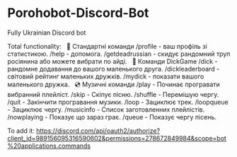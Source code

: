 # Porohobot-Discord-Bot
Fully Ukrainian Discord bot


Total functionality:
​
​
🧾 Стандартні команди
/profile - ваш профіль зі статистикою.
/help - допомога.
/getdeadrussian - скидує рандомний труп росіянина або можете вибрати по айді.
​
​
🍌 Команди DickGame
/dick - рандомне додавання до вашого маленького друга.
/dickleaderboard - світовий рейтинг маленьких дружків.
/mydick - показати вашого маленького дружка.
​
​
💿 Музичні команди
/play - Починає програвати вибранний плейліст.
/skip - Скіпує пісню.
/shuffle - Перемішую чергу.
/quit - Закінчити програвання музики.
/loop - Зациклює трек.
/loopqueue - Зациклює чергу.
/musicinfo - Список заготовленних плейлістів.
/nowplaying - Показує що зараз грає.
/queue - Показує чергу пісень.



To add it: https://discord.com/api/oauth2/authorize?client_id=989156095316590602&permissions=278672849984&scope=bot%20applications.commands
